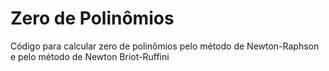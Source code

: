 # Zero de Polinômios

Código para calcular zero de polinômios pelo método de Newton-Raphson e pelo método de Newton Briot-Ruffini